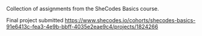Collection of assignments from the SheCodes Basics course.

Final project submitted https://www.shecodes.io/cohorts/shecodes-basics-91e6413c-fea3-4e9b-bbff-4035e2eae9c4/projects/1824266
